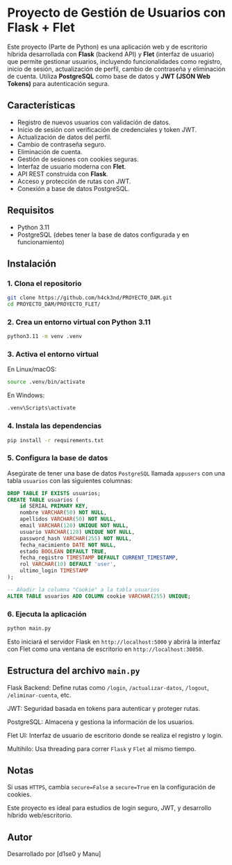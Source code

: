 # Proyecto de Gestión de Usuarios con Flask + Flet

Este proyecto (Parte de Python) es una aplicación web y de escritorio híbrida desarrollada con **Flask** (backend API) y **Flet** (interfaz de usuario) que permite gestionar usuarios, incluyendo funcionalidades como registro, inicio de sesión, actualización de perfil, cambio de contraseña y eliminación de cuenta. Utiliza **PostgreSQL** como base de datos y **JWT (JSON Web Tokens)** para autenticación segura.

## Características

- Registro de nuevos usuarios con validación de datos.
- Inicio de sesión con verificación de credenciales y token JWT.
- Actualización de datos del perfil.
- Cambio de contraseña seguro.
- Eliminación de cuenta.
- Gestión de sesiones con cookies seguras.
- Interfaz de usuario moderna con **Flet**.
- API REST construida con **Flask**.
- Acceso y protección de rutas con JWT.
- Conexión a base de datos PostgreSQL.

## Requisitos

- Python 3.11
- PostgreSQL (debes tener la base de datos configurada y en funcionamiento)

## Instalación

### 1. Clona el repositorio

```bash
git clone https://github.com/h4ck3nd/PROYECTO_DAM.git
cd PROYECTO_DAM/PROYECTO_FLET/
```

### 2. Crea un entorno virtual con Python 3.11

```bash
python3.11 -m venv .venv
```

### 3. Activa el entorno virtual

En Linux/macOS:

```bash
source .venv/bin/activate
```

En Windows:

```bash
.venv\Scripts\activate
```

### 4. Instala las dependencias

```bash
pip install -r requirements.txt
```

### 5. Configura la base de datos

Asegúrate de tener una base de datos `PostgreSQL` llamada `appusers` con una tabla `usuarios` con las siguientes columnas:

```sql
DROP TABLE IF EXISTS usuarios;
CREATE TABLE usuarios (
    id SERIAL PRIMARY KEY,
    nombre VARCHAR(50) NOT NULL,
    apellidos VARCHAR(50) NOT NULL,
    email VARCHAR(120) UNIQUE NOT NULL,
    usuario VARCHAR(128) UNIQUE NOT NULL,
    password_hash VARCHAR(255) NOT NULL,
    fecha_nacimiento DATE NOT NULL,
    estado BOOLEAN DEFAULT TRUE,
    fecha_registro TIMESTAMP DEFAULT CURRENT_TIMESTAMP,
    rol VARCHAR(10) DEFAULT 'user',
    ultimo_login TIMESTAMP
);

-- Añadir la columna "Cookie" a la tabla usuarios
ALTER TABLE usuarios ADD COLUMN cookie VARCHAR(255) UNIQUE;
```

### 6. Ejecuta la aplicación

```bash
python main.py
```

Esto iniciará el servidor Flask en `http://localhost:5000` y abrirá la interfaz con Flet como una ventana de escritorio en `http://localhost:30050`.

## Estructura del archivo `main.py`

Flask Backend: Define rutas como `/login`, `/actualizar-datos`, `/logout`, `/eliminar-cuenta`, etc.

JWT: Seguridad basada en tokens para autenticar y proteger rutas.

PostgreSQL: Almacena y gestiona la información de los usuarios.

Flet UI: Interfaz de usuario de escritorio donde se realiza el registro y login.

Multihilo: Usa threading para correr `Flask` y `Flet` al mismo tiempo.

## Notas

Si usas `HTTPS`, cambia `secure=False` a `secure=True` en la configuración de cookies.

Este proyecto es ideal para estudios de login seguro, JWT, y desarrollo híbrido web/escritorio.

## Autor

Desarrollado por [d1se0 y Manu]
